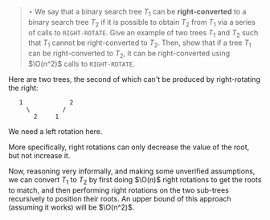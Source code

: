> $\star$ We say that a binary search tree $T_1$ can be **right-converted** to a
> binary search tree $T_2$ if it is possible to obtain $T_2$ from $T_1$ via a
> series of calls to `RIGHT-ROTATE`. Give an example of two trees $T_1$ and
> $T_2$ such that $T_1$ cannot be right-converted to $T_2$. Then, show that if a
> tree $T_1$ can be right-converted to $T_2$, it can be right-converted using
> $\O(n^2)$ calls to `RIGHT-ROTATE`.

Here are two trees, the second of which can't be produced by right-rotating the
right:

       1             2
         \         /
           2     1

We need a left rotation here.

More specifically, right rotations can only decrease the value of the root, but
not increase it.

Now, reasoning very informally, and making some unverified assumptions, we can
convert $T_1$ to $T_2$ by first doing $\O(n)$ right rotations to get the roots
to match, and then performing right rotations on the two sub-trees recursively
to position their roots. An upper bound of this approach (assuming it works)
will be $\O(n^2)$.
